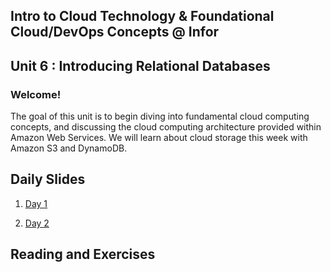## Intro to Cloud Technology & Foundational Cloud/DevOps Concepts @ Infor 
## Unit 6 : Introducing Relational Databases

### Welcome!

The goal of this unit is to begin diving into fundamental cloud computing concepts, and discussing the cloud computing architecture provided within Amazon Web Services. We will learn about cloud storage this week with Amazon S3 and DynamoDB.


## Daily Slides

1. [Day 1](https://docs.google.com/presentation/d/1Ogq4BI-1UAtsdnKl4oJ0VGU4bRkSW0_ybU-2S3_EH70/edit?usp=sharing)

2. [Day 2](https://docs.google.com/presentation/d/1Ho3xPqn2334kj3aq-TB8RwJRBLNV2-3PkHOANsmAyDE/edit?usp=sharing)

## Reading and Exercises

